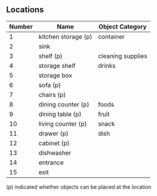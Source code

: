 ## Locations

| Number | Name  | Object Category
| ------------ | ----------- | ----------- |
| 1 | kitchen storage (p) | container |
| 2 | sink |
| 3 | shelf (p) | cleaning supplies |
| 4 | storage shelf | drinks |
| 5 | storage box |
| 6 | sofa (p) |  |
| 7 | chairs (p) |
| 8 | dining counter (p) | foods |
| 9 | dining table (p) | fruit |
| 10 | living counter (p) | snack |
| 11 | drawer (p) | dish |
| 12 | cabinet (p) |
| 13 | dishwasher |
| 14 | entrance |
| 15 | exit |

(p) indicated whether objects can be placed at the location